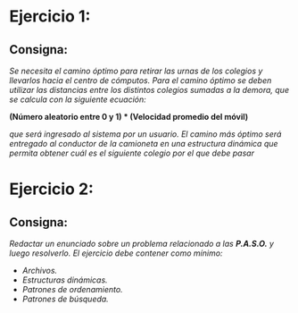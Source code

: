 # Ejercicio 1:
## Consigna:

*Se necesita el camino óptimo para retirar las urnas de los colegios y llevarlos hacia el centro de cómputos. Para el camino óptimo se deben utilizar las distancias entre los distintos colegios sumadas a la demora, que se calcula con la siguiente ecuación:*

**(Número aleatorio entre 0 y 1) * (Velocidad promedio del móvil)**

*que será ingresado al sistema por un usuario. El camino más óptimo será entregado al conductor de la camioneta en una estructura dinámica que permita obtener cuál es el siguiente colegio por el que debe pasar*

# Ejercicio 2:
## Consigna:

*Redactar un enunciado sobre un problema relacionado a las __P.A.S.O.__ y luego resolverlo. El ejercicio debe contener como mínimo:*

- *Archivos.*
- *Estructuras dinámicas.*
- *Patrones de ordenamiento.*
- *Patrones de búsqueda.*
